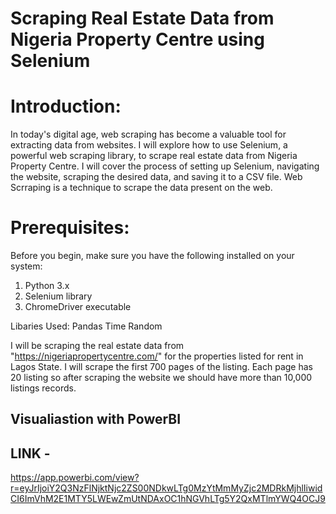# Scraping Real Estate Data from Nigeria Property Centre using Selenium


# Introduction:
In today's digital age, web scraping has become a valuable tool for extracting data from websites. I will explore how to use Selenium, a powerful web scraping library, to scrape real estate data from Nigeria Property Centre. I will cover the process of setting up Selenium, navigating the website, scraping the desired data, and saving it to a CSV file.
Web Scrraping is a technique to scrape the data present on the web.

# Prerequisites:
Before you begin, make sure you have the following installed on your system:

1. Python 3.x
2. Selenium library
3. ChromeDriver executable

Libaries Used:
Pandas
Time
Random

I will be scraping the real estate data from "https://nigeriapropertycentre.com/" for the properties listed for rent in Lagos State. I will scrape the first 700 pages of the listing. Each page has 20 listing so after scraping the website we should have more than 10,000 listings records.



## Visualiastion with PowerBI
## LINK -
https://app.powerbi.com/view?r=eyJrIjoiY2Q3NzFlNjktNjc2ZS00NDkwLTg0MzYtMmMyZjc2MDRkMjhlIiwidCI6ImVhM2E1MTY5LWEwZmUtNDAxOC1hNGVhLTg5Y2QxMTlmYWQ4OCJ9

